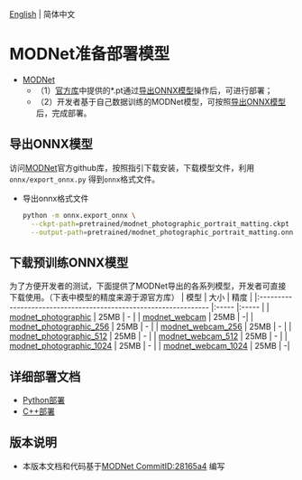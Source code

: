 [English](README.md) | 简体中文
# MODNet准备部署模型

- [MODNet](https://github.com/ZHKKKe/MODNet/commit/28165a4)
  - （1）[官方库](https://github.com/ZHKKKe/MODNet/)中提供的*.pt通过[导出ONNX模型](#导出ONNX模型)操作后，可进行部署；
  - （2）开发者基于自己数据训练的MODNet模型，可按照[导出ONNX模型](#%E5%AF%BC%E5%87%BAONNX%E6%A8%A1%E5%9E%8B)后，完成部署。

## 导出ONNX模型


访问[MODNet](https://github.com/ZHKKKe/MODNet)官方github库，按照指引下载安装，下载模型文件，利用 `onnx/export_onnx.py` 得到`onnx`格式文件。

* 导出onnx格式文件
  ```bash
  python -m onnx.export_onnx \
    --ckpt-path=pretrained/modnet_photographic_portrait_matting.ckpt \
    --output-path=pretrained/modnet_photographic_portrait_matting.onnx
  ```

## 下载预训练ONNX模型

为了方便开发者的测试，下面提供了MODNet导出的各系列模型，开发者可直接下载使用。（下表中模型的精度来源于源官方库）
| 模型                                                               | 大小    | 精度    |
|:---------------------------------------------------------------- |:----- |:----- |
| [modnet_photographic](https://bj.bcebos.com/paddlehub/fastdeploy/modnet_photographic_portrait_matting.onnx) | 25MB | - |
| [modnet_webcam](https://bj.bcebos.com/paddlehub/fastdeploy/modnet_webcam_portrait_matting.onnx) | 25MB | -|
| [modnet_photographic_256](https://bj.bcebos.com/paddlehub/fastdeploy/modnet_photographic_portrait_matting-256x256.onnx) | 25MB | - |
| [modnet_webcam_256](https://bj.bcebos.com/paddlehub/fastdeploy/modnet_webcam_portrait_matting-256x256.onnx) | 25MB | - |
| [modnet_photographic_512](https://bj.bcebos.com/paddlehub/fastdeploy/modnet_photographic_portrait_matting-512x512.onnx) | 25MB  | - |
| [modnet_webcam_512](https://bj.bcebos.com/paddlehub/fastdeploy/modnet_webcam_portrait_matting-512x512.onnx) | 25MB | - |
| [modnet_photographic_1024](https://bj.bcebos.com/paddlehub/fastdeploy/modnet_photographic_portrait_matting-1024x1024.onnx) | 25MB | - |
| [modnet_webcam_1024](https://bj.bcebos.com/paddlehub/fastdeploy/modnet_webcam_portrait_matting-1024x1024.onnx) | 25MB | -|




## 详细部署文档

- [Python部署](python)
- [C++部署](cpp)


## 版本说明

- 本版本文档和代码基于[MODNet CommitID:28165a4](https://github.com/ZHKKKe/MODNet/commit/28165a4) 编写
